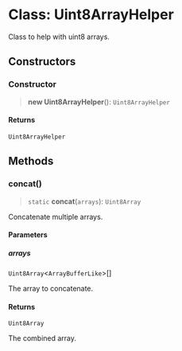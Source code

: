 # Class: Uint8ArrayHelper

Class to help with uint8 arrays.

## Constructors

### Constructor

> **new Uint8ArrayHelper**(): `Uint8ArrayHelper`

#### Returns

`Uint8ArrayHelper`

## Methods

### concat()

> `static` **concat**(`arrays`): `Uint8Array`

Concatenate multiple arrays.

#### Parameters

##### arrays

`Uint8Array`\<`ArrayBufferLike`\>[]

The array to concatenate.

#### Returns

`Uint8Array`

The combined array.
